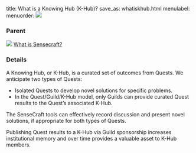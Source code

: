 title: What is a Knowing Hub (K-Hub)?
save_as: whatiskhub.html
menulabel:
menuorder:
![]({static}/images/ibis/issue.png)

### Parent
![]({static}/images/ibis/issue_sm.png) [What is Sensecraft?](whatissensecraft.html)

### Details
A Knowing Hub, or K-Hub, is a curated set of outcomes from Quests.  We anticipate two types of Quests:

* Isolated Quests to develop novel solutions for specific problems.
* In the Quest/Guild/K-Hub model, only Guilds can provide curated Quest results to the Quest’s associated K-Hub.
  
The SenseCraft tools can effectively record discussion and present novel solutions, if appropriate for both types of Quests.

Publishing Quest results to a K-Hub via Guild sponsorship increases institutional memory and over time provides a valuable asset to K-Hub members.
